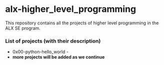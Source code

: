 # alx-higher_level_programming

This repository contains all the projects of
higher level programming in the ALX SE program.

### List of projects (with their description)
- 0x00-python-hello_world - 
- __more projects will be added as we continue__
